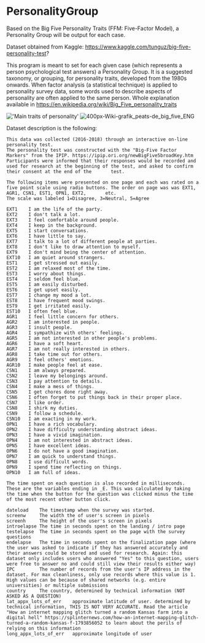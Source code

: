 # PersonalityGroup
Based on the Big Five Personality Traits (FFM: Five-Factor Model), a Personality Group will be output for each case. 

Dataset obtained from Kaggle: https://www.kaggle.com/tunguz/big-five-personality-test?

This program is meant to set for each given case (which represents a person psychological test answers) a Personality Group.
It is a suggested taxonomy, or grouping, for personality traits, developed from the 1980s onwards. When factor analysis (a statistical technique) is applied to personality survey data, some words used to describe aspects of personality are often applied to the same person.
Whole explanation available in https://en.wikipedia.org/wiki/Big_Five_personality_traits

!['Main traits of personality'](https://upload.wikimedia.org/wikipedia/commons/thumb/0/0c/Wiki-grafik_peats-de_big_five_ENG.png/800px-Wiki-grafik_peats-de_big_five_ENG.png)
![400px-Wiki-grafik_peats-de_big_five_ENG](https://user-images.githubusercontent.com/56207845/86517328-ba606600-bded-11ea-935d-af4e9b666b0b.png)

Dataset description is the following:
    
    This data was collected (2016-2018) through an interactive on-line personality test.
    The personality test was constructed with the "Big-Five Factor Markers" from the IPIP. https://ipip.ori.org/newBigFive5broadKey.htm
    Participants were informed that their responses would be recorded and used for research at the beginning of the test, and asked to confirm their consent at the end of the       test.

    The following items were presented on one page and each was rated on a five point scale using radio buttons. The order on page was was EXT1, AGR1, CSN1, EST1, OPN1, EXT2,       etc.
    The scale was labeled 1=Disagree, 3=Neutral, 5=Agree

    EXT1	I am the life of the party.
    EXT2	I don't talk a lot.
    EXT3	I feel comfortable around people.
    EXT4	I keep in the background.
    EXT5	I start conversations.
    EXT6	I have little to say.
    EXT7	I talk to a lot of different people at parties.
    EXT8	I don't like to draw attention to myself.
    EXT9	I don't mind being the center of attention.
    EXT10	I am quiet around strangers.
    EST1	I get stressed out easily.
    EST2	I am relaxed most of the time.
    EST3	I worry about things.
    EST4	I seldom feel blue.
    EST5	I am easily disturbed.
    EST6	I get upset easily.
    EST7	I change my mood a lot.
    EST8	I have frequent mood swings.
    EST9	I get irritated easily.
    EST10	I often feel blue.
    AGR1	I feel little concern for others. 
    AGR2	I am interested in people.
    AGR3	I insult people.
    AGR4	I sympathize with others' feelings.
    AGR5	I am not interested in other people's problems.
    AGR6	I have a soft heart.
    AGR7	I am not really interested in others.
    AGR8	I take time out for others.
    AGR9	I feel others' emotions.
    AGR10	I make people feel at ease.
    CSN1	I am always prepared.
    CSN2	I leave my belongings around.
    CSN3	I pay attention to details.
    CSN4	I make a mess of things.
    CSN5	I get chores done right away.
    CSN6	I often forget to put things back in their proper place.
    CSN7	I like order.
    CSN8	I shirk my duties.
    CSN9	I follow a schedule.
    CSN10	I am exacting in my work.
    OPN1	I have a rich vocabulary.
    OPN2	I have difficulty understanding abstract ideas.
    OPN3	I have a vivid imagination.
    OPN4	I am not interested in abstract ideas.
    OPN5	I have excellent ideas.
    OPN6	I do not have a good imagination.
    OPN7	I am quick to understand things.
    OPN8	I use difficult words.
    OPN9	I spend time reflecting on things.
    OPN10	I am full of ideas.

    The time spent on each question is also recorded in milliseconds. These are the variables ending in _E. This was calculated by taking the time when the button for the question was clicked minus the time of the most recent other button click.

    dateload    The timestamp when the survey was started.
    screenw     The width the of user's screen in pixels
    screenh     The height of the user's screen in pixels
    introelapse The time in seconds spent on the landing / intro page
    testelapse  The time in seconds spent on the page with the survey questions
    endelapse   The time in seconds spent on the finalization page (where the user was asked to indicate if they has answered accurately and their answers could be stored and used for research. Again: this dataset only includes users who answered "Yes" to this question, users were free to answer no and could still view their results either way)
    IPC         The number of records from the user's IP address in the dataset. For max cleanliness, only use records where this value is 1. High values can be because of shared networks (e.g. entire universities) or multiple submissions
    country     The country, determined by technical information (NOT ASKED AS A QUESTION)
    lat_appx_lots_of_err    approximate latitude of user. determined by technical information, THIS IS NOT VERY ACCURATE. Read the article "How an internet mapping glitch turned a random Kansas farm into a digital hell" https://splinternews.com/how-an-internet-mapping-glitch-turned-a-random-kansas-f-1793856052 to learn about the perils of relying on this information
    long_appx_lots_of_err   approximate longitude of user
